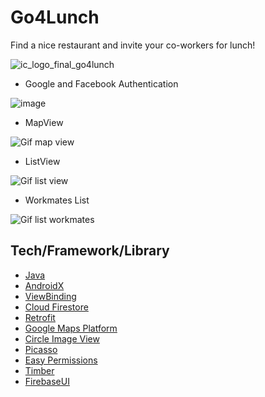 # Go4Lunch
Find a nice restaurant and invite your co-workers for lunch!

![ic_logo_final_go4lunch](https://user-images.githubusercontent.com/49925096/95174484-6ed9a180-07ba-11eb-9eb9-c597776448a5.png)

- Google and Facebook Authentication

![image](https://user-images.githubusercontent.com/49925096/95175145-56b65200-07bb-11eb-80af-4b164ffefcf1.png)

- MapView

![Gif map view](https://user-images.githubusercontent.com/49925096/95177757-dc87cc80-07be-11eb-8ce0-d1c68cb85e9f.gif)

- ListView

![Gif list view](https://user-images.githubusercontent.com/49925096/95178093-4902cb80-07bf-11eb-8210-ec4004f6c179.gif)

- Workmates List

![Gif list workmates](https://user-images.githubusercontent.com/49925096/95178308-91ba8480-07bf-11eb-8f3a-f81227b5d411.gif)











## Tech/Framework/Library
- [Java](https://developer.android.com/studio/write/java8-support)
- [AndroidX](https://developer.android.com/jetpack/androidx)
- [ViewBinding](https://developer.android.com/topic/libraries/view-binding)
- [Cloud Firestore](https://firebase.google.com/docs/firestore)
- [Retrofit](https://square.github.io/retrofit)
- [Google Maps Platform](https://developers.google.com/maps/documentation)
- [Circle Image View](https://github.com/hdodenhof/CircleImageView)
- [Picasso](https://github.com/square/picasso)
- [Easy Permissions](https://github.com/googlesamples/easypermissions)
- [Timber](https://github.com/JakeWharton/timber)
- [FirebaseUI](https://github.com/firebase/firebaseui-android)
